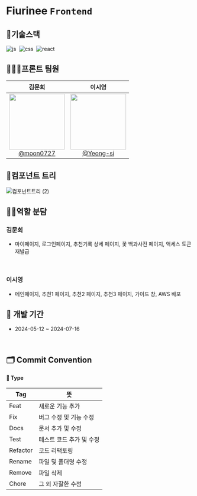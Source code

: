 # Fiurinee <code>Frontend</code>

## 🔨기술스택
![js](https://img.shields.io/badge/JavaScript-F7DF1E?style=for-the-badge&logo=JavaScript&logoColor=white)&nbsp; ![css](https://img.shields.io/badge/CSS-239120?&style=for-the-badge&logo=css3&logoColor=white) &nbsp;![react](https://img.shields.io/badge/React-20232A?style=for-the-badge&logo=react&logoColor=61DAFB)&nbsp;



## 🧑🏻‍💻프론트 팀원
|**김문희**|**이시영**|
|:-----:|:-----:|
| [<img src="https://item.kakaocdn.net/do/296cc3e891afb5542018b43229eb30ccac8e738cb631e72fdb9a96b36413984e" height=150 width=150> <br/> @moon0727](https://github.com/moon0727) | [<img src="https://item.kakaocdn.net/do/296cc3e891afb5542018b43229eb30ccac8e738cb631e72fdb9a96b36413984e" height=150 width=150> <br/> @Yeong-si](https://github.com/Yeong-si) | 

## 📂컴포넌트 트리
![컴포넌트트리 (2)](https://github.com/user-attachments/assets/4830957a-46f9-4519-8bc9-fafc1c433070)


## 👭🏻역할 분담
### 김문희
- 마이페이지, 로그인페이지, 추천기록 상세 페이지, 꽃 백과사전 페이지, 액세스 토큰 재발급

<br>

### 이시영
- 메인페이지, 추천1 페이지, 추천2 페이지, 추천3 페이지, 가이드 창, AWS 배포

## 📅 개발 기간
 - 2024-05-12 ~ 2024-07-16

<br/>

## **🗂️ Commit Convention**

#### **📌 Type**
| Tag      | 뜻            |
|-----------|-----------------|
| Feat      | 새로운 기능 추가       |
| Fix       | 버그 수정 및 기능 수정  |
| Docs  | 문서 추가 및 수정 |
| Test      | 테스트 코드 추가 및 수정    |
| Refactor     | 코드 리팩토링 |
| Rename     | 파일 및 폴더명 수정 |
| Remove     | 파일 삭제 |
| Chore     | 그 외 자잘한 수정 |
